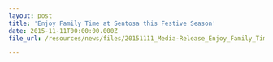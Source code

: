 ```yaml
---
layout: post
title: 'Enjoy Family Time at Sentosa this Festive Season'
date: 2015-11-11T00:00:00.000Z
file_url: /resources/news/files/20151111_Media-Release_Enjoy_Family_Time_This_Festive_Season_at_Sentosa.pdf

---
```


